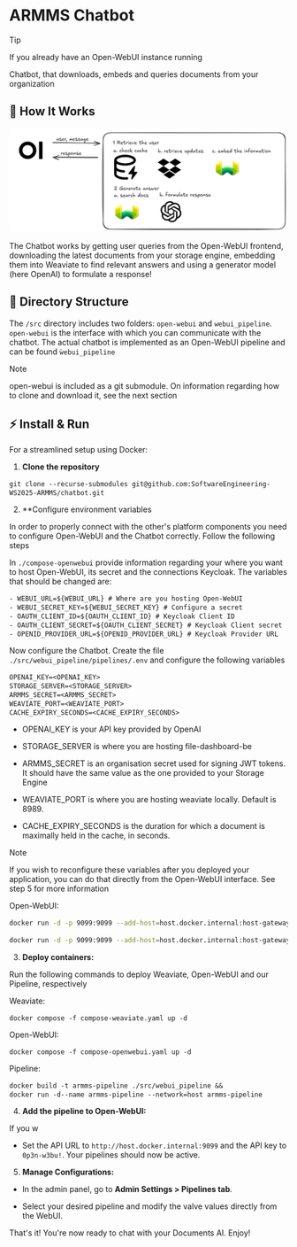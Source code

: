 # ARMMS Chatbot

> [!TIP]
> If you already have an Open-WebUI instance running

Chatbot, that downloads, embeds and queries documents from your organization

## 🔧 How It Works

<p align="center">
  <a href="./docs/images/workflow.png"><img src="./docs/images/workflow.png" alt="Pipelines Workflow"></a>
</p>

The Chatbot works by getting user queries from the Open-WebUI frontend, downloading the latest documents from your storage engine, embedding them into Weaviate to find relevant answers and using a generator model (here OpenAI) to formulate a response!

## 📂 Directory Structure

The `/src` directory includes two folders: `open-webui` and `webui_pipeline`. `open-webui` is the interface with which you can communicate with the chatbot. The actual chatbot is implemented as an Open-WebUI pipeline and can be found `ẁebui_pipeline`

> [!NOTE]
> 
> open-webui is included as a git submodule. On information regarding how to clone and download it, see the next section

## ⚡ Install & Run

For a streamlined setup using Docker:

1. **Clone the repository**
  
  ```shell
  git clone --recurse-submodules git@github.com:SoftwareEngineering-WS2025-ARMMS/chatbot.git
  ```
  
2. **Configure environment variables
  
  In order to properly connect with the other's platform components you need to configure Open-WebUI and the Chatbot correctly. Follow the following steps
  
  In `./compose-openwebui` provide information regarding your where you want to host Open-WebUI, its secret and the connections Keycloak. The variables that should be changed are:
  
  ```
  - WEBUI_URL=${WEBUI_URL} # Where are you hosting Open-WebUI
  - WEBUI_SECRET_KEY=${WEBUI_SECRET_KEY} # Configure a secret
  - OAUTH_CLIENT_ID=${OAUTH_CLIENT_ID} # Keycloak Client ID
  - OAUTH_CLIENT_SECRET=${OAUTH_CLIENT_SECRET} # Keycloak Client secret
  - OPENID_PROVIDER_URL=${OPENID_PROVIDER_URL} # Keycloak Provider URL
  ```
  
  Now configure the Chatbot. Create the file `./src/webui_pipeline/pipelines/.env` and configure the following variables
  
  ```
  OPENAI_KEY=<OPENAI_KEY>
  STORAGE_SERVER=<STORAGE_SERVER>
  ARMMS_SECRET=<ARMMS_SECRET>
  WEAVIATE_PORT=<WEAVIATE_PORT>
  CACHE_EXPIRY_SECONDS=<CACHE_EXPIRY_SECONDS> 
  ```
  
  - OPENAI_KEY is your API key provided by OpenAI
    
  - STORAGE_SERVER is where you are hosting file-dashboard-be
    
  - ARMMS_SECRET is an organisation secret used for signing JWT tokens. It should have the same value as the one provided to your Storage Engine
    
  - WEAVIATE_PORT is where you are hosting weaviate locally. Default is 8989.
    
  - CACHE_EXPIRY_SECONDS is the duration for which a document is maximally held in the cache, in seconds.
    
  
  > [!NOTE]
  > 
  > If you wish to reconfigure these variables after you deployed your application, you can do that directly from the Open-WebUI interface. See step 5 for more information
  
  Open-WebUI:
  
  ```sh
  docker run -d -p 9099:9099 --add-host=host.docker.internal:host-gateway -v pipelines:/app/pipelines --name pipelines --restart always ghcr.io/open-webui/pipelines:main
  ```
  
  ```sh
  docker run -d -p 9099:9099 --add-host=host.docker.internal:host-gateway -v pipelines:/app/pipelines --name pipelines --restart always ghcr.io/open-webui/pipelines:main
  ```
  
3. **Deploy containers:**
  
  Run the following commands to deploy Weaviate, Open-WebUI and our Pipeline, respectively
  
  Weaviate:
  
  ```shell
  docker compose -f compose-weaviate.yaml up -d
  ```
  
  Open-WebUI:
  
  ```shell
  docker compose -f compose-openwebui.yaml up -d
  ```
  
  Pipeline:
  
  ```shell
  docker build -t armms-pipeline ./src/webui_pipeline &&
  docker run -d--name armms-pipeline --network=host armms-pipeline
  ```
  
4. **Add the pipeline to Open-WebUI:**
  
  If you w
  
  - Set the API URL to `http://host.docker.internal:9099` and the API key to `0p3n-w3bu!`. Your pipelines should now be active.

5. **Manage Configurations:**
  
  - In the admin panel, go to **Admin Settings > Pipelines tab**.
    
  - Select your desired pipeline and modify the valve values directly from the WebUI.
    

That's it! You're now ready to chat with your Documents AI. Enjoy!
